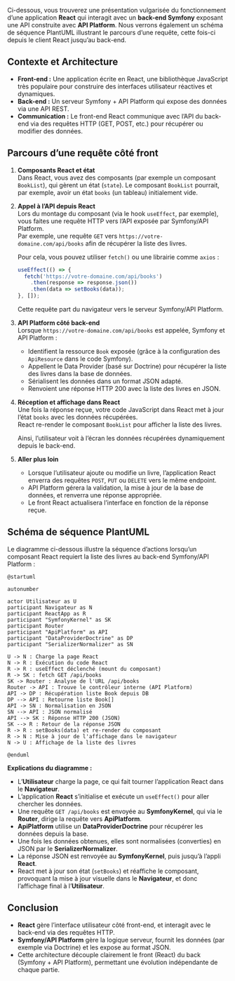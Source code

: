 Ci-dessous, vous trouverez une présentation vulgarisée du fonctionnement d’une application **React** qui interagit avec un **back-end Symfony** exposant une API construite avec **API Platform**. Nous verrons également un schéma de séquence PlantUML illustrant le parcours d’une requête, cette fois-ci depuis le client React jusqu’au back-end.

## Contexte et Architecture

- **Front-end :** Une application écrite en React, une bibliothèque JavaScript très populaire pour construire des interfaces utilisateur réactives et dynamiques.  
- **Back-end :** Un serveur Symfony + API Platform qui expose des données via une API REST.  
- **Communication :** Le front-end React communique avec l’API du back-end via des requêtes HTTP (GET, POST, etc.) pour récupérer ou modifier des données.

## Parcours d’une requête côté front

1. **Composants React et état**  
   Dans React, vous avez des composants (par exemple un composant `BookList`), qui gèrent un état (`state`). Le composant `BookList` pourrait, par exemple, avoir un état `books` (un tableau) initialement vide.

2. **Appel à l’API depuis React**  
   Lors du montage du composant (via le hook `useEffect`, par exemple), vous faites une requête HTTP vers l’API exposée par Symfony/API Platform.  
   Par exemple, une requête `GET` vers `https://votre-domaine.com/api/books` afin de récupérer la liste des livres.  
   
   Pour cela, vous pouvez utiliser `fetch()` ou une librairie comme `axios` :
   ```javascript
   useEffect(() => {
     fetch('https://votre-domaine.com/api/books')
       .then(response => response.json())
       .then(data => setBooks(data));
   }, []);
   ```
   Cette requête part du navigateur vers le serveur Symfony/API Platform.

3. **API Platform côté back-end**  
   Lorsque `https://votre-domaine.com/api/books` est appelée, Symfony et API Platform :  
   - Identifient la ressource `Book` exposée (grâce à la configuration des `ApiResource` dans le code Symfony).  
   - Appellent le Data Provider (basé sur Doctrine) pour récupérer la liste des livres dans la base de données.  
   - Sérialisent les données dans un format JSON adapté.  
   - Renvoient une réponse HTTP 200 avec la liste des livres en JSON.

4. **Réception et affichage dans React**  
   Une fois la réponse reçue, votre code JavaScript dans React met à jour l’état `books` avec les données récupérées.  
   React re-render le composant `BookList` pour afficher la liste des livres.  
   
   Ainsi, l’utilisateur voit à l’écran les données récupérées dynamiquement depuis le back-end.

5. **Aller plus loin**  
   - Lorsque l’utilisateur ajoute ou modifie un livre, l’application React enverra des requêtes `POST`, `PUT` ou `DELETE` vers le même endpoint.  
   - API Platform gérera la validation, la mise à jour de la base de données, et renverra une réponse appropriée.  
   - Le front React actualisera l’interface en fonction de la réponse reçue.

## Schéma de séquence PlantUML

Le diagramme ci-dessous illustre la séquence d’actions lorsqu’un composant React requiert la liste des livres au back-end Symfony/API Platform :

```plantuml
@startuml

autonumber

actor Utilisateur as U
participant Navigateur as N
participant ReactApp as R
participant "SymfonyKernel" as SK
participant Router
participant "ApiPlatform" as API
participant "DataProviderDoctrine" as DP
participant "SerializerNormalizer" as SN

U -> N : Charge la page React
N -> R : Exécution du code React
R -> R : useEffect déclenché (mount du composant)
R -> SK : fetch GET /api/books
SK -> Router : Analyse de l'URL /api/books
Router -> API : Trouve le contrôleur interne (API Platform)
API -> DP : Récupération liste Book depuis DB
DP --> API : Retourne liste Book[]
API -> SN : Normalisation en JSON
SN --> API : JSON normalisé
API --> SK : Réponse HTTP 200 (JSON)
SK --> R : Retour de la réponse JSON
R -> R : setBooks(data) et re-render du composant
R -> N : Mise à jour de l'affichage dans le navigateur
N -> U : Affichage de la liste des livres

@enduml
```

**Explications du diagramme :**  
- L’**Utilisateur** charge la page, ce qui fait tourner l’application React dans le **Navigateur**.  
- L’application **React** s’initialise et exécute un `useEffect()` pour aller chercher les données.  
- Une requête `GET /api/books` est envoyée au **SymfonyKernel**, qui via le **Router**, dirige la requête vers **ApiPlatform**.  
- **ApiPlatform** utilise un **DataProviderDoctrine** pour récupérer les données depuis la base.  
- Une fois les données obtenues, elles sont normalisées (converties) en JSON par le **SerializerNormalizer**.  
- La réponse JSON est renvoyée au **SymfonyKernel**, puis jusqu’à l’appli **React**.  
- React met à jour son état (`setBooks`) et réaffiche le composant, provoquant la mise à jour visuelle dans le **Navigateur**, et donc l’affichage final à l’**Utilisateur**.

## Conclusion

- **React** gère l’interface utilisateur côté front-end, et interagit avec le back-end via des requêtes HTTP.  
- **Symfony/API Platform** gère la logique serveur, fournit les données (par exemple via Doctrine) et les expose au format JSON.  
- Cette architecture découple clairement le front (React) du back (Symfony + API Platform), permettant une évolution indépendante de chaque partie.

